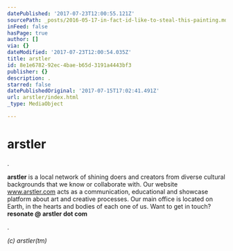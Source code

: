 ```yaml
---
datePublished: '2017-07-23T12:00:55.121Z'
sourcePath: _posts/2016-05-17-in-fact-id-like-to-steal-this-painting.md
inFeed: false
hasPage: true
author: []
via: {}
dateModified: '2017-07-23T12:00:54.035Z'
title: arstler
id: 8e1e6782-92ec-4bae-b65d-3191a4443bf3
publisher: {}
description: .
starred: false
datePublishedOriginal: '2017-07-15T17:02:41.491Z'
url: arstler/index.html
_type: MediaObject

---
```

# arstler

.

**arstler** is a local network of shining doers and creators from diverse cultural backgrounds that we know or collaborate with. Our website www.arstler.com acts as a communication, educational and showcase platform about art and creative processes. Our main office is located on Earth, in the hearts and bodies of each one of us. Want to get in touch? **resonate @ arstler dot com**

.

_(c) arstler(tm)_